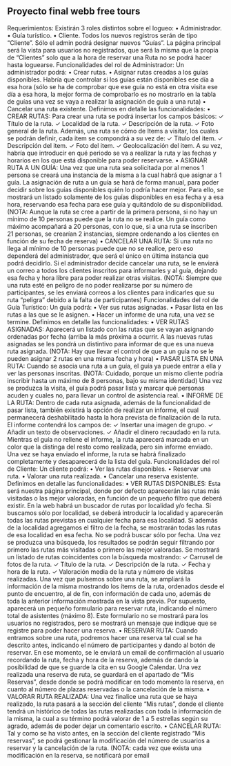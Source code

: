 Proyecto final webb free tours 
-------------------------------------------------------------------
Requerimientos:
Existirán 3 roles distintos sobre el logueo:
• Administrador.
• Guía turístico.
• Cliente.
Todos los nuevos registros serán de tipo “Cliente”.
Sólo el admin podrá designar nuevos “Guías”.
La página principal será la vista para usuarios no registrados, que será la misma que la propia 
de “Clientes” solo que a la hora de reservar una Ruta no se podrá hacer hasta loguearse.
Funcionalidades del rol de Administrador:
Un administrador podrá:
• Crear rutas.
• Asignar rutas creadas a los guías disponibles. Habría que controlar si los guías están 
disponibles ese día a esa hora (sólo se ha de comprobar que ese guía no está en otra 
visita ese día a esa hora, la mejor forma de comprobarlo es no mostrarlo en la tabla de 
guías una vez se vaya a realizar la asignación de guía a una ruta)
• Cancelar una ruta existente.
Definimos en detalle las funcionalidades:
• CREAR RUTAS:
Para crear una ruta se podrá insertar los campos básicos:
✓ Título de la ruta.
✓ Localidad de la ruta.
✓ Descripción de la ruta.
✓ Foto general de la ruta.
Además, una ruta se cómo de Items a visitar, los cuales se podrán definir, cada item se 
compondrá a su vez de:
✓ Título del item.
✓ Descripción del item.
✓ Foto del item.
✓ Geolocalización del item.
A su vez, habría que introducir en qué periodo se va a realizar la ruta y las fechas y 
horarios en los que está disponible para poder reservarse.
• ASIGNAR RUTA A UN GUÍA:
Una vez que una ruta sea solicitada por al menos 1 persona se creará una instancia de 
la misma a la cual habrá que asignar a 1 guía. La asignación de ruta a un guía se hará 
de forma manual, para poder decidir sobre los guías disponibles quién lo podría hacer 
mejor.
Para ello, se mostrará un listado solamente de los guías disponibles en esa fecha y a 
esa hora, reservando esa fecha para ese guía y quitándolo de su disponibilidad.
(NOTA: Aunque la ruta se cree a partir de la primera persona, si no hay un mínimo de 
10 personas puede que la ruta no se realice. Un guía como máximo acompañará a 20 
personas, con lo que, si a una ruta se inscriben 21 personas, se crearían 2 instancias, 
siempre ordenando a los clientes en función de su fecha de reserva)
• CANCELAR UNA RUTA:
Si una ruta no llega al mínimo de 10 personas puede que no se realice, pero eso 
dependerá del administrador, que será el único en última instancia que podrá 
decidirlo.
Si el administrador decide cancelar una ruta, se le enviará un correo a todos los 
clientes inscritos para informarles y al guía, dejando esa fecha y hora libre para poder 
realizar otras visitas.
(NOTA: Siempre que una ruta esté en peligro de no poder realizarse por su número 
de participantes, se les enviará correos a los clientes para indicarles que su ruta 
“peligra” debido a la falta de participantes)
Funcionalidades del rol de Guía Turístico:
Un guía podrá:
• Ver sus rutas asignadas.
• Pasar lista en las rutas a las que se le asignen.
• Hacer un informe de una ruta, una vez se termine.
Definimos en detalle las funcionalidades:
• VER RUTAS ASIGNADAS:
Aparecerá un listado con las rutas que se vayan asignando ordenadas por fecha (arriba 
la más próxima a ocurrir.
A las nuevas rutas asignadas se les pondrá un distintivo para informar de que es una 
nueva ruta asignada.
(NOTA: Hay que llevar el control de que a un guía no se le pueden asignar 2 rutas en 
una misma fecha y hora)
• PASAR LISTA EN UNA RUTA:
Cuando se asocia una ruta a un guía, el guía ya puede entrar a ella y ver las personas 
inscritas.
(NOTA: Cuidado, porque un mismo cliente podría inscribir hasta un máximo de 8
personas, bajo su misma identidad)
Una vez se produzca la visita, el guía podrá pasar lista y marcar qué personas acuden y 
cuales no, para llevar un control de asistencia real.
• INFORME DE LA RUTA:
Dentro de cada ruta asignada, además de la funcionalidad de pasar lista, también 
existirá la opción de realizar un informe, el cual permanecerá deshabilitado hasta la 
hora prevista de finalización de la ruta.
El informe contendrá los campos de:
✓ Insertar una imagen de grupo.
✓ Añadir un texto de observaciones.
✓ Añadir el dinero recaudado en la ruta.
Mientras el guía no rellene el informe, la ruta aparecerá marcada en un color que la 
distinga del resto como realizada, pero sin informe enviado.
Una vez se haya enviado el informe, la ruta se habrá finalizado completamente y 
desaparecerá de la lista del guía.
Funcionalidades del rol de Cliente:
Un cliente podrá:
• Ver las rutas disponibles.
• Reservar una ruta.
• Valorar una ruta realizada.
• Cancelar una reserva existente.
Definimos en detalle las funcionalidades:
• VER RUTAS DISPONIBLES:
Esta será nuestra página principal, donde por defecto aparecerán las rutas más 
visitadas o las mejor valoradas, en función de un pequeño filtro que deberá existir.
En la web habrá un buscador de rutas por localidad y/o fecha.
Si buscamos sólo por localidad, se deberá introducir la localidad y aparecerán todas las 
rutas previstas en cualquier fecha para esa localidad.
Si además de la localidad agregamos el filtro de la fecha, se mostrarán todas las rutas 
de esa localidad en esa fecha.
No se podrá buscar sólo por fecha.
Una vez se produzca una búsqueda, los resultados se podrán seguir filtrando por 
primero las rutas más visitadas o primero las mejor valoradas.
Se mostrará un listado de rutas coincidentes con la búsqueda mostrando:
✓ Carrusel de fotos de la ruta.
✓ Título de la ruta.
✓ Descripción de la ruta.
✓ Fecha y hora de la ruta.
✓ Valoración media de la ruta y número de visitas realizadas.
Una vez que pulsemos sobre una ruta, se ampliará la información de la misma 
mostrando los ítems de la ruta, ordenados desde el punto de encuentro, al de fin, con 
información de cada uno, además de toda la anterior información mostrada en la vista 
previa.
Por supuesto, aparecerá un pequeño formulario para reservar ruta, indicando el 
número total de asistentes (máximo 8).
Este formulario no se mostrará para los usuarios no registrados, pero se mostrará un 
mensaje que indique que se registre para poder hacer una reserva.
• RESERVAR RUTA:
Cuando entramos sobre una ruta, podremos hacer una reserva tal cual se ha descrito 
antes, indicando el número de participantes y dando al botón de reservar.
En ese momento, se le enviará un email de confirmación al usuario recordando la ruta, 
fecha y hora de la reserva, además de dando la posibilidad de que se guarde la cita en 
su Google Calendar.
Una vez realizada una reserva de ruta, se guardará en el apartado de “Mis Reservas”, 
desde donde se podrá modificar en todo momento la reserva, en cuanto al número de 
plazas reservadas o la cancelación de la misma.
• VALORAR RUTA REALIZADA:
Una vez finalice una ruta que se haya realizado, la ruta pasará a la sección del cliente 
“Mis rutas”, donde el cliente tendrá un histórico de todas las rutas realizadas con toda 
la información de la misma, la cual a su término podrá valorar de 1 a 5 estrellas según 
su agrado, además de poder dejar un comentario escrito.
• CANCELAR RUTA:
Tal y como se ha visto antes, en la sección del cliente registrado “Mis reservas”, se 
podrá gestionar la modificación del número de usuarios a reservar y la cancelación de 
la ruta.
(NOTA: cada vez que exista una modificación en la reserva, se notificará por email
